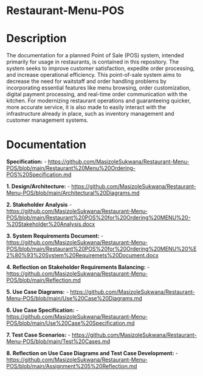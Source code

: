 # Restaurant-Menu-POS

# Description
The documentation for a planned Point of Sale (POS) system, intended primarily for usage in restaurants, is contained in this repository. 
The system seeks to improve customer satisfaction, expedite order processing, and increase operational efficiency. 
This point-of-sale system aims to decrease the need for waitstaff and order handling problems by incorporating essential features like menu browsing, order customization, digital payment processing, and real-time order communication with the kitchen. 
For modernizing restaurant operations and guaranteeing quicker, more accurate service, it is also made to easily interact with the infrastructure already in place, such as inventory management and customer management systems.

# Documentation
**Specification:** - https://github.com/MasizoleSukwana/Restaurant-Menu-POS/blob/main/Restaurant%20Menu%20Ordering-POS%20Specification.md

**1. Design/Architecture:** - https://github.com/MasizoleSukwana/Restaurant-Menu-POS/blob/main/Architectural%20Diagrams.md

**2. Stakeholder Analysis** - https://github.com/MasizoleSukwana/Restaurant-Menu-POS/blob/main/Restaurant%20POS%20for%20Ordering%20MENU%20-%20Stakeholder%20Analysis.docx

**3. System Requirements Document:** - https://github.com/MasizoleSukwana/Restaurant-Menu-POS/blob/main/Restaurant%20POS%20for%20Ordering%20MENU%20%E2%80%93%20System%20Requiremets%20Document.docx

**4. Reflection on Stakeholder Requirements Balancing:** - https://github.com/MasizoleSukwana/Restaurant-Menu-POS/blob/main/Reflection.md

**5. Use Case Diagrams:** - https://github.com/MasizoleSukwana/Restaurant-Menu-POS/blob/main/Use%20Case%20Diagrams.md

**6. Use Case Specification:** - https://github.com/MasizoleSukwana/Restaurant-Menu-POS/blob/main/Use%20Case%20Specification.md

**7. Test Case Scenarios:** - https://github.com/MasizoleSukwana/Restaurant-Menu-POS/blob/main/Test%20Cases.md

**8. Reflection on Use Case Diagrams and Test Case Development:** - https://github.com/MasizoleSukwana/Restaurant-Menu-POS/blob/main/Assignment%205%20Reflection.md
